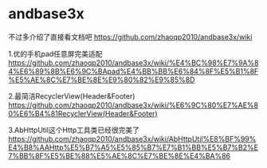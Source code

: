 # andbase3x
不过多介绍了直接看文档吧
https://github.com/zhaoqp2010/andbase3x/wiki

1.优的手机pad任意屏完美适配
https://github.com/zhaoqp2010/andbase3x/wiki/%E4%BC%98%E7%9A%84%E6%89%8B%E6%9C%BApad%E4%BB%BB%E6%84%8F%E5%B1%8F%E5%AE%8C%E7%BE%8E%E9%80%82%E9%85%8D

2.最简洁RecyclerView(Header&Footer)
https://github.com/zhaoqp2010/andbase3x/wiki/%E6%9C%80%E7%AE%80%E6%B4%81RecyclerView(Header&Footer)

3.AbHttpUtil这个Http工具类已经很完美了
https://github.com/zhaoqp2010/andbase3x/wiki/AbHttpUtil%E8%BF%99%E4%B8%AAHttp%E5%B7%A5%E5%85%B7%E7%B1%BB%E5%B7%B2%E7%BB%8F%E5%BE%88%E5%AE%8C%E7%BE%8E%E4%BA%86

